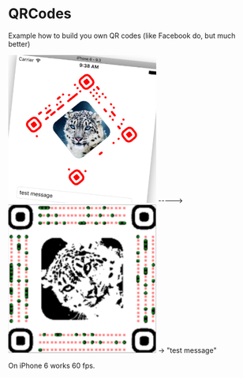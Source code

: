 # QRCodes
Example how to build you own QR codes (like Facebook do, but much better)

<img src="demo_images/recognize_qr.png" width=300px>  -----> <img src="demo_images/parse_qr.png" width=300px> -> "test message"

On iPhone 6 works 60 fps.
